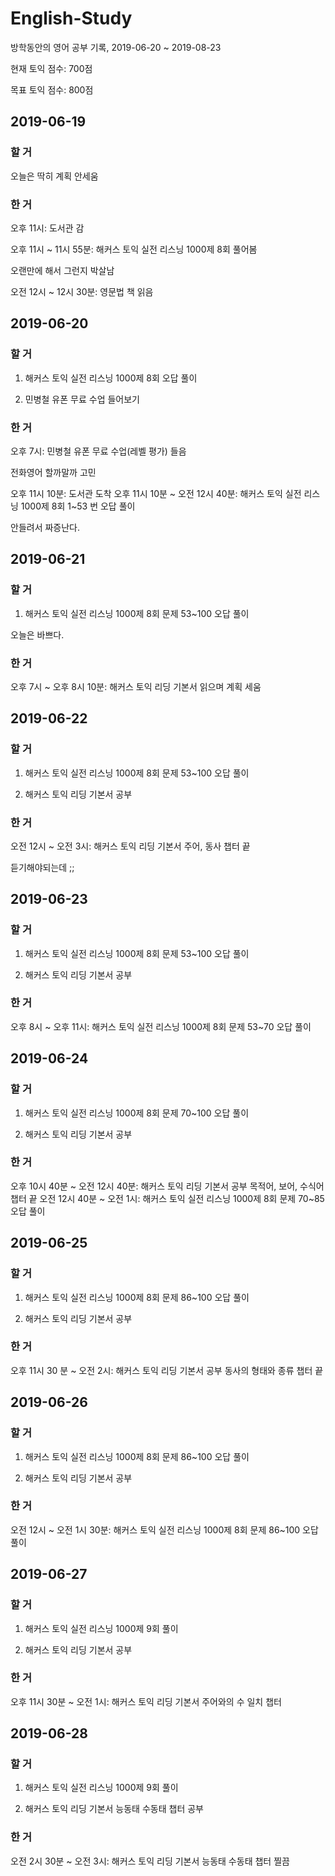 # English-Study
방학동안의 영어 공부 기록, 2019-06-20 ~ 2019-08-23

현재 토익 점수: 700점

목표 토익 점수: 800점

## 2019-06-19

### 할 거

오늘은 딱히 계획 안세움


### 한 거 

오후 11시: 도서관 감

오후 11시 ~ 11시 55분: 해커스 토익 실전 리스닝 1000제 8회 풀어봄

오랜만에 해서 그런지 박살남

오전 12시 ~ 12시 30분: 영문법 책 읽음

## 2019-06-20

### 할 거

1. 해커스 토익 실전 리스닝 1000제 8회 오답 풀이

2. 민병철 유폰 무료 수업 들어보기

### 한 거

오후 7시: 민병철 유폰 무료 수업(레벨 평가) 들음

전화영어 할까말까 고민

오후 11시 10분: 도서관 도착
오후 11시 10분 ~ 오전 12시 40분: 해커스 토익 실전 리스닝 1000제 8회 1~53 번 오답 풀이

안들려서 짜증난다.

## 2019-06-21

### 할 거

1. 해커스 토익 실전 리스닝 1000제 8회 문제 53~100 오답 풀이

오늘은 바쁘다.

### 한 거

오후 7시 ~ 오후 8시 10분: 해커스 토익 리딩 기본서 읽으며 계획 세움

## 2019-06-22

### 할 거

1. 해커스 토익 실전 리스닝 1000제 8회 문제 53~100 오답 풀이

2. 해커스 토익 리딩 기본서 공부

### 한 거

오전 12시 ~ 오전 3시: 해커스 토익 리딩 기본서 주어, 동사 챕터 끝

듣기해야되는데 ;;


## 2019-06-23

### 할 거

1. 해커스 토익 실전 리스닝 1000제 8회 문제 53~100 오답 풀이

2. 해커스 토익 리딩 기본서 공부

### 한 거

오후 8시 ~ 오후 11시: 해커스 토익 실전 리스닝 1000제 8회 문제 53~70 오답 풀이

## 2019-06-24

### 할 거

1. 해커스 토익 실전 리스닝 1000제 8회 문제 70~100 오답 풀이

2. 해커스 토익 리딩 기본서 공부

### 한 거

오후 10시 40분 ~ 오전 12시 40분: 해커스 토익 리딩 기본서 공부 목적어, 보어, 수식어 챕터 끝
오전 12시 40분 ~ 오전 1시: 해커스 토익 실전 리스닝 1000제 8회 문제 70~85 오답 풀이

## 2019-06-25

### 할 거

1. 해커스 토익 실전 리스닝 1000제 8회 문제 86~100 오답 풀이

2. 해커스 토익 리딩 기본서 공부

### 한 거

오후 11시 30 분 ~ 오전 2시: 해커스 토익 리딩 기본서 공부 동사의 형태와 종류 챕터 끝

## 2019-06-26

### 할 거

1. 해커스 토익 실전 리스닝 1000제 8회 문제 86~100 오답 풀이

2. 해커스 토익 리딩 기본서 공부

### 한 거

오전 12시 ~ 오전 1시 30분: 해커스 토익 실전 리스닝 1000제 8회 문제 86~100 오답풀이

## 2019-06-27

### 할 거

1. 해커스 토익 실전 리스닝 1000제 9회 풀이

2. 해커스 토익 리딩 기본서 공부

### 한 거

오후 11시 30분 ~ 오전 1시: 해커스 토익 리딩 기본서 주어와의 수 일치 챕터 

## 2019-06-28

### 할 거

1. 해커스 토익 실전 리스닝 1000제 9회 풀이

2. 해커스 토익 리딩 기본서 능동태 수동태 챕터 공부

### 한 거

오전 2시 30분 ~ 오전 3시: 해커스 토익 리딩 기본서 능동태 수동태 챕터 찔끔
